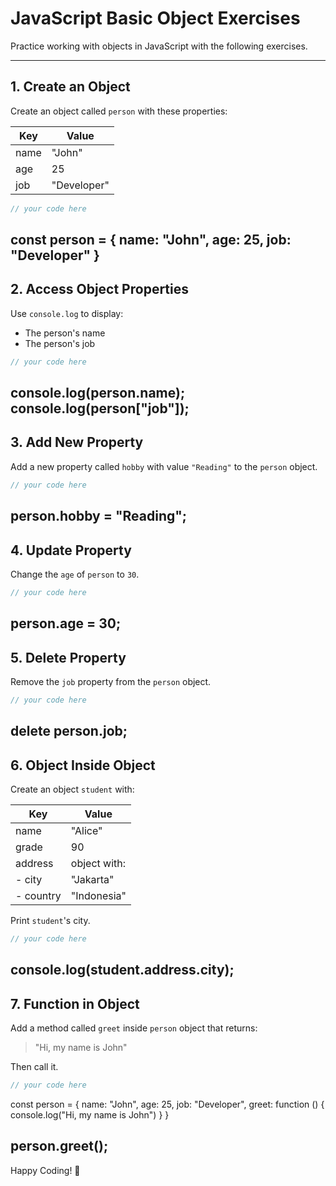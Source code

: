 
# JavaScript Basic Object Exercises

Practice working with objects in JavaScript with the following exercises.

---

## 1. Create an Object

Create an object called `person` with these properties:

| Key   | Value       |
|-------|-------------|
| name  | "John"      |
| age   | 25          |
| job   | "Developer" |

```javascript
// your code here
```
const person = {
    name: "John",
    age: 25,
    job: "Developer"
}
---

## 2. Access Object Properties

Use `console.log` to display:
- The person's name
- The person's job

```javascript
// your code here
```
console.log(person.name);
console.log(person["job"]);
---

## 3. Add New Property

Add a new property called `hobby` with value `"Reading"` to the `person` object.

```javascript
// your code here
```
person.hobby = "Reading";
---

## 4. Update Property

Change the `age` of `person` to `30`.

```javascript
// your code here
```
person.age = 30;
---

## 5. Delete Property

Remove the `job` property from the `person` object.

```javascript
// your code here
```
delete person.job;
---

## 6. Object Inside Object

Create an object `student` with:

| Key     | Value              |
|---------|-------------------|
| name    | "Alice"           |
| grade   | 90                |
| address | object with:      |
| - city  | "Jakarta"         |
| - country | "Indonesia"     |

Print `student`'s city.

```javascript
// your code here
```
console.log(student.address.city);
---

## 7. Function in Object

Add a method called `greet` inside `person` object that returns:

> "Hi, my name is John"

Then call it.

```javascript
// your code here
```
const person = {
    name: "John",
    age: 25,
    job: "Developer",
    greet: function () {
        console.log("Hi, my name is John")
    }
}

person.greet();
---

Happy Coding! 🚀
